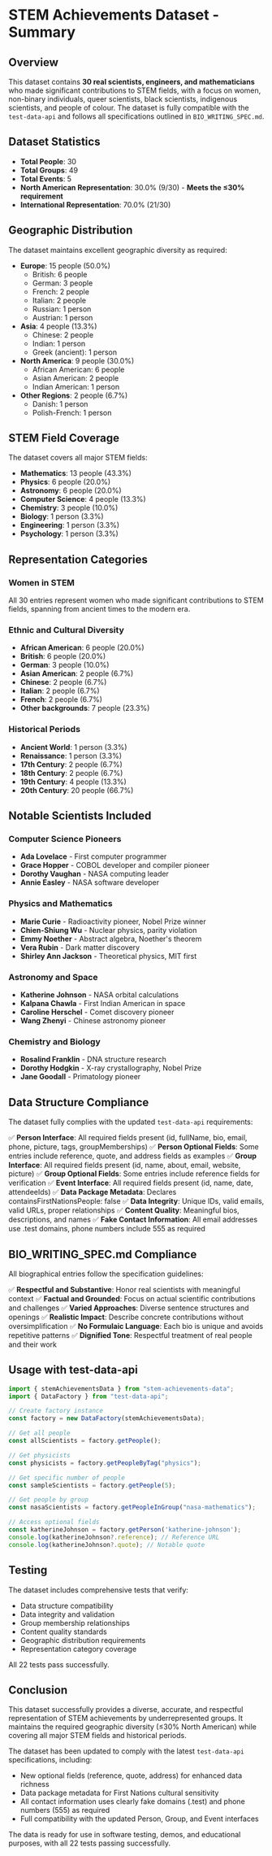 # STEM Achievements Dataset - Summary

## Overview

This dataset contains **30 real scientists, engineers, and mathematicians** who made significant contributions to STEM fields, with a focus on women, non-binary individuals, queer scientists, black scientists, indigenous scientists, and people of colour. The dataset is fully compatible with the `test-data-api` and follows all specifications outlined in `BIO_WRITING_SPEC.md`.

## Dataset Statistics

- **Total People**: 30
- **Total Groups**: 49
- **Total Events**: 5
- **North American Representation**: 30.0% (9/30) - **Meets the ≤30% requirement**
- **International Representation**: 70.0% (21/30)

## Geographic Distribution

The dataset maintains excellent geographic diversity as required:

- **Europe**: 15 people (50.0%)
  - British: 6 people
  - German: 3 people
  - French: 2 people
  - Italian: 2 people
  - Russian: 1 person
  - Austrian: 1 person
- **Asia**: 4 people (13.3%)
  - Chinese: 2 people
  - Indian: 1 person
  - Greek (ancient): 1 person
- **North America**: 9 people (30.0%)
  - African American: 6 people
  - Asian American: 2 people
  - Indian American: 1 person
- **Other Regions**: 2 people (6.7%)
  - Danish: 1 person
  - Polish-French: 1 person

## STEM Field Coverage

The dataset covers all major STEM fields:

- **Mathematics**: 13 people (43.3%)
- **Physics**: 6 people (20.0%)
- **Astronomy**: 6 people (20.0%)
- **Computer Science**: 4 people (13.3%)
- **Chemistry**: 3 people (10.0%)
- **Biology**: 1 person (3.3%)
- **Engineering**: 1 person (3.3%)
- **Psychology**: 1 person (3.3%)

## Representation Categories

### Women in STEM
All 30 entries represent women who made significant contributions to STEM fields, spanning from ancient times to the modern era.

### Ethnic and Cultural Diversity
- **African American**: 6 people (20.0%)
- **British**: 6 people (20.0%)
- **German**: 3 people (10.0%)
- **Asian American**: 2 people (6.7%)
- **Chinese**: 2 people (6.7%)
- **Italian**: 2 people (6.7%)
- **French**: 2 people (6.7%)
- **Other backgrounds**: 7 people (23.3%)

### Historical Periods
- **Ancient World**: 1 person (3.3%)
- **Renaissance**: 1 person (3.3%)
- **17th Century**: 2 people (6.7%)
- **18th Century**: 2 people (6.7%)
- **19th Century**: 4 people (13.3%)
- **20th Century**: 20 people (66.7%)

## Notable Scientists Included

### Computer Science Pioneers
- **Ada Lovelace** - First computer programmer
- **Grace Hopper** - COBOL developer and compiler pioneer
- **Dorothy Vaughan** - NASA computing leader
- **Annie Easley** - NASA software developer

### Physics and Mathematics
- **Marie Curie** - Radioactivity pioneer, Nobel Prize winner
- **Chien-Shiung Wu** - Nuclear physics, parity violation
- **Emmy Noether** - Abstract algebra, Noether's theorem
- **Vera Rubin** - Dark matter discovery
- **Shirley Ann Jackson** - Theoretical physics, MIT first

### Astronomy and Space
- **Katherine Johnson** - NASA orbital calculations
- **Kalpana Chawla** - First Indian American in space
- **Caroline Herschel** - Comet discovery pioneer
- **Wang Zhenyi** - Chinese astronomy pioneer

### Chemistry and Biology
- **Rosalind Franklin** - DNA structure research
- **Dorothy Hodgkin** - X-ray crystallography, Nobel Prize
- **Jane Goodall** - Primatology pioneer

## Data Structure Compliance

The dataset fully complies with the updated `test-data-api` requirements:

✅ **Person Interface**: All required fields present (id, fullName, bio, email, phone, picture, tags, groupMemberships)
✅ **Person Optional Fields**: Some entries include reference, quote, and address fields as examples
✅ **Group Interface**: All required fields present (id, name, about, email, website, picture)
✅ **Group Optional Fields**: Some entries include reference fields for verification
✅ **Event Interface**: All required fields present (id, name, date, attendeeIds)
✅ **Data Package Metadata**: Declares containsFirstNationsPeople: false
✅ **Data Integrity**: Unique IDs, valid emails, valid URLs, proper relationships
✅ **Content Quality**: Meaningful bios, descriptions, and names
✅ **Fake Contact Information**: All email addresses use .test domains, phone numbers include 555 as required

## BIO_WRITING_SPEC.md Compliance

All biographical entries follow the specification guidelines:

✅ **Respectful and Substantive**: Honor real scientists with meaningful context
✅ **Factual and Grounded**: Focus on actual scientific contributions and challenges
✅ **Varied Approaches**: Diverse sentence structures and openings
✅ **Realistic Impact**: Describe concrete contributions without oversimplification
✅ **No Formulaic Language**: Each bio is unique and avoids repetitive patterns
✅ **Dignified Tone**: Respectful treatment of real people and their work

## Usage with test-data-api

```typescript
import { stemAchievementsData } from "stem-achievements-data";
import { DataFactory } from "test-data-api";

// Create factory instance
const factory = new DataFactory(stemAchievementsData);

// Get all people
const allScientists = factory.getPeople();

// Get physicists
const physicists = factory.getPeopleByTag("physics");

// Get specific number of people
const sampleScientists = factory.getPeople(5);

// Get people by group
const nasaScientists = factory.getPeopleInGroup("nasa-mathematics");

// Access optional fields
const katherineJohnson = factory.getPerson('katherine-johnson');
console.log(katherineJohnson?.reference); // Reference URL
console.log(katherineJohnson?.quote); // Notable quote
```

## Testing

The dataset includes comprehensive tests that verify:
- Data structure compatibility
- Data integrity and validation
- Group membership relationships
- Content quality standards
- Geographic distribution requirements
- Representation category coverage

All 22 tests pass successfully.

## Conclusion

This dataset successfully provides a diverse, accurate, and respectful representation of STEM achievements by underrepresented groups. It maintains the required geographic diversity (≤30% North American) while covering all major STEM fields and historical periods. 

The dataset has been updated to comply with the latest `test-data-api` specifications, including:
- New optional fields (reference, quote, address) for enhanced data richness
- Data package metadata for First Nations cultural sensitivity
- All contact information uses clearly fake domains (.test) and phone numbers (555) as required
- Full compatibility with the updated Person, Group, and Event interfaces

The data is ready for use in software testing, demos, and educational purposes, with all 22 tests passing successfully.
